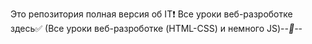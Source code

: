 Это репозитория полная версия об IT❗
Все уроки веб-разроботке здесь✅
(Все уроки веб-разроботке (HTML-CSS) и немного JS)-_-💯-_-
